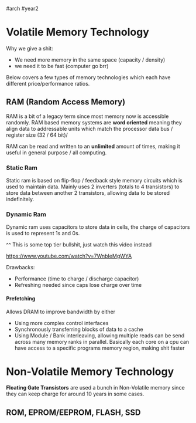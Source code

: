 #arch #year2 

# Volatile Memory Technology

Why we give a shit:
- We need more memory in the same space (capacity / density)
- we need it to be fast (computer go brr)

Below covers a few types of memory technologies which each have different price/performance ratios.

## RAM (Random Access Memory)

RAM is a bit of a legacy term since most memory now is accessible randomly. RAM based memory systems are **word oriented** meaning they align data to addressable units which match the processor data bus / register size (32 / 64 bit)/

RAM can be read and written to an **unlimited** amount of times, making it useful in general purpose / all computing.

### Static Ram
Static ram is based on flip-flop / feedback style memory circuits which is used to maintain data.
Mainly uses 2 inverters (totals to 4 transistors) to store data between another 2 transistors, allowing data to be stored indefinitely.

### Dynamic Ram
Dynamic ram uses capacitors to store data in cells, the charge of capacitors is used to represent 1s and 0s.

^^ This is some top tier bullshit, just watch this video instead

https://www.youtube.com/watch?v=7WnbIeMgWYA

Drawbacks:
- Performance (time to charge / discharge capacitor)
- Refreshing needed since caps lose charge over time

#### Prefetching

Allows DRAM to improve bandwidth by either
- Using more complex control interfaces 
- Synchronously transferring blocks of data to a cache
- Using Module / Bank interleaving, allowing multiple reads can be send across many memory ranks in parallel. Basically each core on a cpu can have access to a specific programs memory region, making shit faster 

# Non-Volatile Memory Technology

**Floating Gate Transistors** are used a bunch in Non-Volatile memory since they can keep charge for around 10 years in some cases.


## ROM, EPROM/EEPROM, FLASH, SSD

